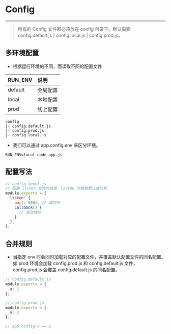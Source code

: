 # Config
---

> 所有的 Config 文件都必须放在 config 目录下。默认需要 config.default.js | config.local.js | config.prod.js。

## 多环境配置

- 根据运行环境的不同，而读取不同的配置文件

| RUN_ENV | 说明 |
|:----|:----|
|default|全局配置|
|local|本地配置|
|prod|线上配置|

```
config
|- config.default.js
|- config.prod.js
|- config.local.js
```

- 我们可以通过 app.config.env 来区分环境。

```
RUN_ENV=local node app.js
```

## 配置写法
```js
// config.{env}.js
// 配置 listen 文件的目录，listen 为框架默认端口号
module.exports = {
  listen: {
    port: 6001, // 端口号
    callback() {
      // 启动成功
    }
  },
};
```

## 合并规则
- 当指定 env 时会同时加载对应的配置文件，并覆盖默认配置文件的同名配置。如 prod 环境会加载 config.prod.js 和 config.default.js 文件，config.prod.js 会覆盖 config.default.js 的同名配置。

```js
// config.default.js
module.exports = {
  a: 1
};

// config.prod.js
module.exports = {
  a: 2
};

// app.config.a == 2
```